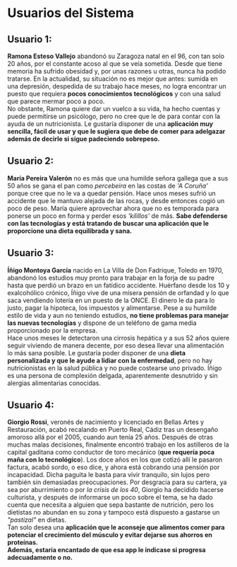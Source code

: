 # Usuarios del Sistema

## Usuario 1:

**Ramona Esteso Vallejo** abandonó su Zaragoza natal en el 96, con tan solo 20 años, por el constante acoso al que se veía sometida. Desde que tiene memoria ha sufrido obesidad y, por unas razones u otras, nunca ha podido tratarse. En la actualidad, su situación no es mejor que antes: sumida en una depresión, despedida de su trabajo hace meses, no logra encontrar un puesto que requiera **pocos conocimientos tecnológicos** y con una salud que parece mermar poco a poco.<br/>
No obstante, Ramona quiere dar un vuelco a su vida, ha hecho cuentas y puede permitirse un psicólogo, pero no cree que le de para contar con la ayuda de un nutricionista. Le gustaría disponer de una **aplicación muy sencilla, fácil de usar y que le sugiera que debe de comer para adelgazar además de decirle si sigue padeciendo sobrepeso.**

## Usuario 2:

**María Pereira Valerón** no es más que una humilde señora gallega que a sus 50 años se gana el pan como *percebeira* en las costas de *'A Coruña'* porque cree que no le va a quedar pensión. Hace unos meses sufrió un accidente que le mantuvo alejada de las rocas, y desde entonces cogió un poco de peso. María quiere aprovechar ahora que no es temporada para ponerse un poco en forma y perder esos *'kilillos'* de más. **Sabe defenderse con las tecnologías y está tratando de buscar una aplicación que le proporcione una dieta equilibrada y sana.**

## Usuario 3:

**Íñigo Montoya García** nacido en La Villa de Don Fadrique, Toledo en 1970, abandonó los estudios muy pronto para trabajar en la forja de su padre hasta que perdió un brazo en un fatídico accidente. Huérfano desde los 10 y exalcohólico crónico, Íñigo vive de una mísera pensión de orfandad y lo que saca vendiendo lotería en un puesto de la ONCE. El dinero le da para lo justo, pagar la hipoteca, los impuestos y alimentarse. Pese a su humilde estilo de vida y aun no teniendo estudios, **no tiene problemas para manejar las nuevas tecnologías** y dispone de un teléfono de gama media proporcionado por la empresa.<br/>
Hace unos meses le detectaron una cirrosis hepática y a sus 52 años quiere seguir viviendo de manera decente, por eso desea llevar una alimentación lo más sana posible. Le gustaría poder disponer de una **dieta personalizada y que le ayude a lidiar con la enfermedad**, pero no hay nutricionistas en la salud pública y no puede costearse uno privado. Íñigo es una persona de complexión delgada, aparentemente desnutrido y sin alergias alimentarias conocidas.

## Usuario 4:

**Giorgio Rossi**, veronés de nacimiento y licenciado en Bellas Artes y Restauración, acabó recalando en Puerto Real, Cádiz tras un desengaño amoroso allá por el 2005, cuando aun tenía 25 años. Después de otras muchas malas decisiones, finalmente encontró trabajo en los astilleros de la capital gaditana como conductor de toro mecánico (**que requería poca maña con lo tecnológico**). Los doce años en los que cotizó allí le pasaron factura, acabó sordo, o eso dice, y ahora está cobrando una pensión por incapacidad.
Dicha paguita le basta para vivir tranquilo, sin lujos pero también sin demasiadas preocupaciones. Por desgracia para su cartera, ya sea por aburrimiento o por *la crisis de los 40*, Giorgio ha decidido hacerse culturista, y después de informarse un poco sobre el tema, se ha dado cuenta que necesita a alguien que sepa bastante de nutrición, pero los dietistas no abundan en su zona y tampoco está dispuesto a gastarse un *"pastizal"* en dietas.<br/>
Tan solo desea una **aplicación que le aconseje que alimentos comer para potenciar el crecimiento del músculo y evitar dejarse sus ahorros en proteínas. <br/>Además, estaría encantado de que esa app le indicase si progresa adecuadamente o no.**

